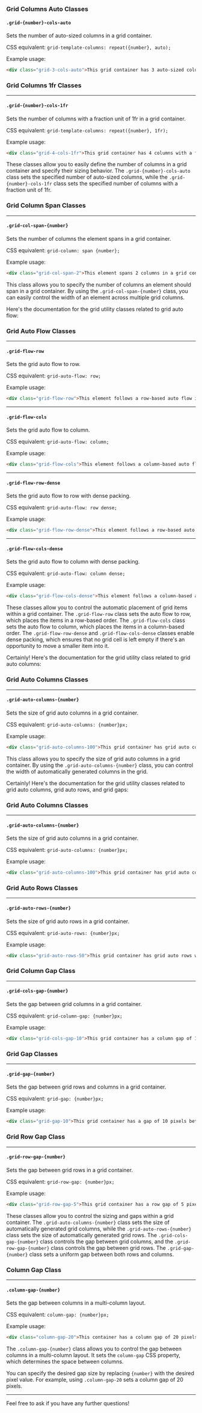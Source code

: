 
### Grid Columns Auto Classes

#### `.grid-{number}-cols-auto`

Sets the number of auto-sized columns in a grid container.

CSS equivalent: `grid-template-columns: repeat({number}, auto);`

Example usage:
```html
<div class="grid-3-cols-auto">This grid container has 3 auto-sized columns.</div>
```

### Grid Columns 1fr Classes

---

#### `.grid-{number}-cols-1fr`

Sets the number of columns with a fraction unit of 1fr in a grid container.

CSS equivalent: `grid-template-columns: repeat({number}, 1fr);`

Example usage:
```html
<div class="grid-4-cols-1fr">This grid container has 4 columns with a fraction unit of 1fr each.</div>
```

These classes allow you to easily define the number of columns in a grid container and specify their sizing behavior. The `.grid-{number}-cols-auto` class sets the specified number of auto-sized columns, while the `.grid-{number}-cols-1fr` class sets the specified number of columns with a fraction unit of 1fr.


### Grid Column Span Classes

---

#### `.grid-col-span-{number}`

Sets the number of columns the element spans in a grid container.

CSS equivalent: `grid-column: span {number};`

Example usage:
```html
<div class="grid-col-span-2">This element spans 2 columns in a grid container.</div>
```

This class allows you to specify the number of columns an element should span in a grid container. By using the `.grid-col-span-{number}` class, you can easily control the width of an element across multiple grid columns.

Here's the documentation for the grid utility classes related to grid auto flow:

### Grid Auto Flow Classes

---

#### `.grid-flow-row`

Sets the grid auto flow to row.

CSS equivalent: `grid-auto-flow: row;`

Example usage:
```html
<div class="grid-flow-row">This element follows a row-based auto flow in a grid container.</div>
```

---

#### `.grid-flow-cols`

Sets the grid auto flow to column.

CSS equivalent: `grid-auto-flow: column;`

Example usage:
```html
<div class="grid-flow-cols">This element follows a column-based auto flow in a grid container.</div>
```

---

#### `.grid-flow-row-dense`

Sets the grid auto flow to row with dense packing.

CSS equivalent: `grid-auto-flow: row dense;`

Example usage:
```html
<div class="grid-flow-row-dense">This element follows a row-based auto flow with dense packing in a grid container.</div>
```

---

#### `.grid-flow-cols-dense`

Sets the grid auto flow to column with dense packing.

CSS equivalent: `grid-auto-flow: column dense;`

Example usage:
```html
<div class="grid-flow-cols-dense">This element follows a column-based auto flow with dense packing in a grid container.</div>
```

These classes allow you to control the automatic placement of grid items within a grid container. The `.grid-flow-row` class sets the auto flow to row, which places the items in a row-based order. The `.grid-flow-cols` class sets the auto flow to column, which places the items in a column-based order. The `.grid-flow-row-dense` and `.grid-flow-cols-dense` classes enable dense packing, which ensures that no grid cell is left empty if there's an opportunity to move a smaller item into it.

Certainly! Here's the documentation for the grid utility class related to grid auto columns:

### Grid Auto Columns Classes

---

#### `.grid-auto-columns-{number}`

Sets the size of grid auto columns in a grid container.

CSS equivalent: `grid-auto-columns: {number}px;`

Example usage:
```html
<div class="grid-auto-columns-100">This grid container has grid auto columns with a width of 100 pixels.</div>
```

This class allows you to specify the size of grid auto columns in a grid container. By using the `.grid-auto-columns-{number}` class, you can control the width of automatically generated columns in the grid.


Certainly! Here's the documentation for the grid utility classes related to grid auto columns, grid auto rows, and grid gaps:

### Grid Auto Columns Classes

---

#### `.grid-auto-columns-{number}`

Sets the size of grid auto columns in a grid container.

CSS equivalent: `grid-auto-columns: {number}px;`

Example usage:
```html
<div class="grid-auto-columns-100">This grid container has grid auto columns with a width of 100 pixels.</div>
```

### Grid Auto Rows Classes

---

#### `.grid-auto-rows-{number}`

Sets the size of grid auto rows in a grid container.

CSS equivalent: `grid-auto-rows: {number}px;`

Example usage:
```html
<div class="grid-auto-rows-50">This grid container has grid auto rows with a height of 50 pixels.</div>
```

### Grid Column Gap Class

---

#### `.grid-cols-gap-{number}`

Sets the gap between grid columns in a grid container.

CSS equivalent: `grid-column-gap: {number}px;`

Example usage:
```html
<div class="grid-cols-gap-10">This grid container has a column gap of 10 pixels.</div>
```

### Grid Gap Classes

---

#### `.grid-gap-{number}`

Sets the gap between grid rows and columns in a grid container.

CSS equivalent: `grid-gap: {number}px;`

Example usage:
```html
<div class="grid-gap-10">This grid container has a gap of 10 pixels between rows and columns.</div>
```

### Grid Row Gap Class

---

#### `.grid-row-gap-{number}`

Sets the gap between grid rows in a grid container.

CSS equivalent: `grid-row-gap: {number}px;`

Example usage:
```html
<div class="grid-row-gap-5">This grid container has a row gap of 5 pixels.</div>
```

These classes allow you to control the sizing and gaps within a grid container. The `.grid-auto-columns-{number}` class sets the size of automatically generated grid columns, while the `.grid-auto-rows-{number}` class sets the size of automatically generated grid rows. The `.grid-cols-gap-{number}` class controls the gap between grid columns, and the `.grid-row-gap-{number}` class controls the gap between grid rows. The `.grid-gap-{number}` class sets a uniform gap between both rows and columns.
 

### Column Gap Class

---

#### `.column-gap-{number}`

Sets the gap between columns in a multi-column layout.

CSS equivalent: `column-gap: {number}px;`

Example usage:
```html
<div class="column-gap-20">This container has a column gap of 20 pixels.</div>
```

The `.column-gap-{number}` class allows you to control the gap between columns in a multi-column layout. It sets the `column-gap` CSS property, which determines the space between columns.

You can specify the desired gap size by replacing `{number}` with the desired pixel value. For example, using `.column-gap-20` sets a column gap of 20 pixels.

---

Feel free to ask if you have any further questions!
